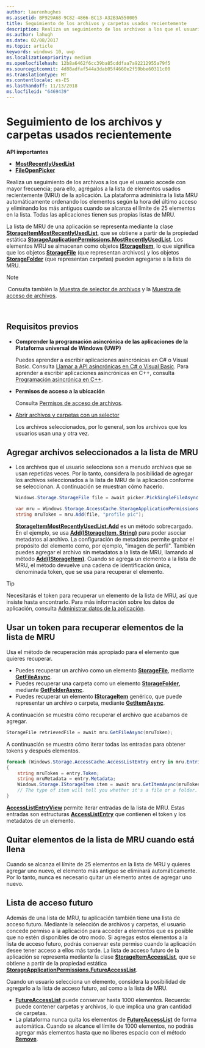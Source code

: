 ```yaml
---
author: laurenhughes
ms.assetid: BF929A68-9C82-4866-BC13-A32B3A550005
title: Seguimiento de los archivos y carpetas usados recientemente
description: Realiza un seguimiento de los archivos a los que el usuario accede con mayor frecuencia; para ello, agrégalos a la lista de elementos más usados recientemente (MRU) de la aplicación.
ms.author: lahugh
ms.date: 02/08/2017
ms.topic: article
keywords: windows 10, uwp
ms.localizationpriority: medium
ms.openlocfilehash: 12b8a6462f6cc39ba85cddfaa7a92212955a79f5
ms.sourcegitcommit: 4d88adfaf544a3dab05f4660e2f59bbe60311c00
ms.translationtype: MT
ms.contentlocale: es-ES
ms.lasthandoff: 11/13/2018
ms.locfileid: "6469439"
---
```

# <a name="track-recently-used-files-and-folders"></a>Seguimiento de los archivos y carpetas usados recientemente

**API importantes**

- [**MostRecentlyUsedList**](https://msdn.microsoft.com/library/windows/apps/br207458)
- [**FileOpenPicker**](https://msdn.microsoft.com/library/windows/apps/hh738369)

Realiza un seguimiento de los archivos a los que el usuario accede con mayor frecuencia; para ello, agrégalos a la lista de elementos usados recientemente (MRU) de la aplicación. La plataforma administra la lista MRU automáticamente ordenando los elementos según la hora del último acceso y eliminando los más antiguos cuando se alcanza el límite de 25 elementos en la lista. Todas las aplicaciones tienen sus propias listas de MRU.

La lista de MRU de una aplicación se representa mediante la clase [**StorageItemMostRecentlyUsedList**](https://msdn.microsoft.com/library/windows/apps/br207475), que se obtiene a partir de la propiedad estática [**StorageApplicationPermissions.MostRecentlyUsedList**](https://msdn.microsoft.com/library/windows/apps/br207458). Los elementos MRU se almacenan como objetos [**IStorageItem**](https://msdn.microsoft.com/library/windows/apps/br227129), lo que significa que los objetos [**StorageFile**](https://msdn.microsoft.com/library/windows/apps/br227171) (que representan archivos) y los objetos [**StorageFolder**](https://msdn.microsoft.com/library/windows/apps/br227230) (que representan carpetas) pueden agregarse a la lista de MRU.

> [!NOTE]
> Consulta también la [Muestra de selector de archivos](http://go.microsoft.com/fwlink/p/?linkid=619994) y la [Muestra de acceso de archivos](http://go.microsoft.com/fwlink/p/?linkid=619995).

 

## <a name="prerequisites"></a>Requisitos previos

-   **Comprender la programación asincrónica de las aplicaciones de la Plataforma universal de Windows (UWP)**

    Puedes aprender a escribir aplicaciones asincrónicas en C# o Visual Basic. Consulta [Llamar a API asincrónicas en C# o Visual Basic](https://msdn.microsoft.com/library/windows/apps/mt187337). Para aprender a escribir aplicaciones asincrónicas en C++, consulta [Programación asincrónica en C++](https://msdn.microsoft.com/library/windows/apps/mt187334).

-   **Permisos de acceso a la ubicación**

    Consulta [Permisos de acceso de archivos](file-access-permissions.md).

-   [Abrir archivos y carpetas con un selector](quickstart-using-file-and-folder-pickers.md)

    Los archivos seleccionados, por lo general, son los archivos que los usuarios usan una y otra vez.

 ## <a name="add-a-picked-file-to-the-mru"></a>Agregar archivos seleccionados a la lista de MRU

-   Los archivos que el usuario selecciona son a menudo archivos que se usan repetidas veces. Por lo tanto, considera la posibilidad de agregar los archivos seleccionados a la lista de MRU de la aplicación conforme se seleccionan. A continuación se muestran cómo hacerlo.

    ```cs
    Windows.Storage.StorageFile file = await picker.PickSingleFileAsync();

    var mru = Windows.Storage.AccessCache.StorageApplicationPermissions.MostRecentlyUsedList;
    string mruToken = mru.Add(file, "profile pic");
    ```

    [**StorageItemMostRecentlyUsedList.Add**](https://msdn.microsoft.com/library/windows/apps/br207476) es un método sobrecargado. En el ejemplo, se usa [**Add(IStorageItem, String)**](https://msdn.microsoft.com/library/windows/apps/br207481) para poder asociar metadatos al archivo. La configuración de metadatos permite grabar el propósito del elemento como, por ejemplo, "imagen de perfil". También puedes agregar el archivo sin metadatos a la lista de MRU, llamando al método [**Add(IStorageItem)**](https://msdn.microsoft.com/library/windows/apps/br207480). Cuando se agrega un elemento a la lista de MRU, el método devuelve una cadena de identificación única, denominada token, que se usa para recuperar el elemento.

> [!TIP]
> Necesitarás el token para recuperar un elemento de la lista de MRU, así que insiste hasta encontrarlo. Para más información sobre los datos de aplicación, consulta [Administrar datos de la aplicación](https://msdn.microsoft.com/library/windows/apps/hh465109).

## <a name="use-a-token-to-retrieve-an-item-from-the-mru"></a>Usar un token para recuperar elementos de la lista de MRU

Usa el método de recuperación más apropiado para el elemento que quieres recuperar.

-   Puedes recuperar un archivo como un elemento [**StorageFile**](https://msdn.microsoft.com/library/windows/apps/br227171), mediante [**GetFileAsync**](https://msdn.microsoft.com/library/windows/apps/br207486).
-   Puedes recuperar una carpeta como un elemento [**StorageFolder**](https://msdn.microsoft.com/library/windows/apps/br227230), mediante [**GetFolderAsync**](https://msdn.microsoft.com/library/windows/apps/br207489).
-   Puedes recuperar un elemento [**IStorageItem**](https://msdn.microsoft.com/library/windows/apps/br227129) genérico, que puede representar un archivo o carpeta, mediante [**GetItemAsync**](https://msdn.microsoft.com/library/windows/apps/br207492).

A continuación se muestra cómo recuperar el archivo que acabamos de agregar.

```cs
StorageFile retrievedFile = await mru.GetFileAsync(mruToken);
```

A continuación se muestra cómo iterar todas las entradas para obtener tokens y después elementos.

```cs
foreach (Windows.Storage.AccessCache.AccessListEntry entry in mru.Entries)
{
    string mruToken = entry.Token;
    string mruMetadata = entry.Metadata;
    Windows.Storage.IStorageItem item = await mru.GetItemAsync(mruToken);
    // The type of item will tell you whether it's a file or a folder.
}
```

[**AccessListEntryView**](https://msdn.microsoft.com/library/windows/apps/br227349) permite iterar entradas de la lista de MRU. Estas entradas son estructuras [**AccessListEntry**](https://msdn.microsoft.com/library/windows/apps/br227348) que contienen el token y los metadatos de un elemento.

## <a name="removing-items-from-the-mru-when-its-full"></a>Quitar elementos de la lista de MRU cuando está llena

Cuando se alcanza el límite de 25 elementos en la lista de MRU y quieres agregar uno nuevo, el elemento más antiguo se eliminará automáticamente. Por lo tanto, nunca es necesario quitar un elemento antes de agregar uno nuevo.

## <a name="future-access-list"></a>Lista de acceso futuro

Además de una lista de MRU, tu aplicación también tiene una lista de acceso futuro. Mediante la selección de archivos y carpetas, el usuario concede permiso a la aplicación para acceder a elementos que es posible que no estén disponibles de otro modo. Si agregas estos elementos a la lista de acceso futuro, podrás conservar este permiso cuando la aplicación desee tener acceso a ellos más tarde. La lista de acceso futuro de la aplicación se representa mediante la clase [**StorageItemAccessList**](https://msdn.microsoft.com/library/windows/apps/br207459), que se obtiene a partir de la propiedad estática [**StorageApplicationPermissions.FutureAccessList**](https://msdn.microsoft.com/library/windows/apps/br207457).

Cuando un usuario selecciona un elemento, considera la posibilidad de agregarlo a la lista de acceso futuro, así como a la lista de MRU.

-   [**FutureAccessList**](https://msdn.microsoft.com/library/windows/apps/br207457) puede conservar hasta 1000 elementos. Recuerda: puede contener carpetas y archivos, lo que implica una gran cantidad de carpetas.
-   La plataforma nunca quita los elementos de [**FutureAccessList**](https://msdn.microsoft.com/library/windows/apps/br207457) de forma automática. Cuando se alcance el límite de 1000 elementos, no podrás agregar más elementos hasta que no liberes espacio con el método [**Remove**](https://msdn.microsoft.com/library/windows/apps/br207497).
